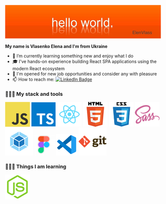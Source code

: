 <img src="images/hello.jpeg">

**My name is Vlasenko Elena and I'm from Ukraine**

- 🌱 I’m currently learning something new and enjoy what I do
- 🎓 I've hands-on experience building React SPA applications using the modern React ecosystem
- 💼 I'm opened for new job opportunities and consider any with pleasure
- 📫 How to reach me: [![LinkedIn Badge](https://img.shields.io/badge/in-elen__vlass-blue)](https://www.linkedin.com/in/elena-vlass/)

### 👨🏻‍💻 My stack and tools

<img src="images/javascript.png" width="80"> <img src="images/typescript.svg" width="80"> <img src="images/react.png" width="80"> <img src="images/html.png" width="80"> <img src="images/css.png" width="80"> <img src="images/sass.png" width="80"> <img src="images/webpack.png" width="90"><img src="images/figma-light.png" width="70"> <img src="images/vsc.png" width="70">   <img src="images/git.png" width="90"> 

### 👨🏻‍💻 Things I am learning

 <img src="images/node-js.svg" width="80">
